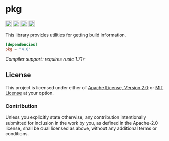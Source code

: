 # pkg

[<img alt="github" src="https://img.shields.io/badge/github-juici/pkg--rs-8da0cb?style=for-the-badge&logo=github" height="20">](https://github.com/Juici/pkg-rs)
[<img alt="crates.io" src="https://img.shields.io/crates/v/pkg?style=for-the-badge&color=fc8d62&logo=rust" height="20">](https://crates.io/crates/pkg)
[<img alt="docs.rs" src="https://img.shields.io/badge/docs.rs-pkg-4d76ae?style=for-the-badge&logo=docs.rs" height="20">](https://docs.rs/pkg)
[<img alt="build status" src="https://img.shields.io/github/actions/workflow/status/Juici/pkg-rs/ci.yml?branch=master&style=for-the-badge" height="20">](https://github.com/Juici/pkg-rs/actions?query=branch%3Amaster)

This library provides utilities for getting build information.

```toml
[dependencies]
pkg = "4.0"
```

_Compiler support: requires rustc 1.71+_

## License

This project is licensed under either of [Apache License, Version 2.0](LICENSE-APACHE)
or [MIT License](LICENSE-MIT) at your option.

### Contribution

Unless you explicitly state otherwise, any contribution intentionally submitted
for inclusion in the work by you, as defined in the Apache-2.0 license, shall be
dual licensed as above, without any additional terms or conditions.
